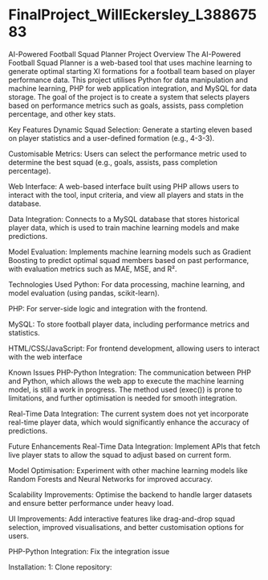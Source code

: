 # FinalProject_WillEckersley_L38867583
AI-Powered Football Squad Planner
Project Overview
The AI-Powered Football Squad Planner is a web-based tool that uses machine learning to generate optimal starting XI formations for a football team based on player performance data. This project utilises Python for data manipulation and machine learning, PHP for web application integration, and MySQL for data storage. The goal of the project is to create a system that selects players based on performance metrics such as goals, assists, pass completion percentage, and other key stats.

Key Features
Dynamic Squad Selection: Generate a starting eleven based on player statistics and a user-defined formation (e.g., 4-3-3).

Customisable Metrics: Users can select the performance metric used to determine the best squad (e.g., goals, assists, pass completion percentage).

Web Interface: A web-based interface built using PHP allows users to interact with the tool, input criteria, and view all players and stats in the database.

Data Integration: Connects to a MySQL database that stores historical player data, which is used to train machine learning models and make predictions.

Model Evaluation: Implements machine learning models such as Gradient Boosting to predict optimal squad members based on past performance, with evaluation metrics such as MAE, MSE, and R².

Technologies Used
Python: For data processing, machine learning, and model evaluation (using pandas, scikit-learn).

PHP: For server-side logic and integration with the frontend.

MySQL: To store football player data, including performance metrics and statistics.

HTML/CSS/JavaScript: For frontend development, allowing users to interact with the web interface

Known Issues
PHP-Python Integration: The communication between PHP and Python, which allows the web app to execute the machine learning model, is still a work in progress. The method used (exec()) is prone to limitations, and further optimisation is needed for smooth integration.

Real-Time Data Integration: The current system does not yet incorporate real-time player data, which would significantly enhance the accuracy of predictions.

Future Enhancements
Real-Time Data Integration: Implement APIs that fetch live player stats to allow the squad to adjust based on current form.

Model Optimisation: Experiment with other machine learning models like Random Forests and Neural Networks for improved accuracy.

Scalability Improvements: Optimise the backend to handle larger datasets and ensure better performance under heavy load.

UI Improvements: Add interactive features like drag-and-drop squad selection, improved visualisations, and better customisation options for users.

PHP-Python Integration: Fix the integration issue

Installation:
1: Clone repository: 
